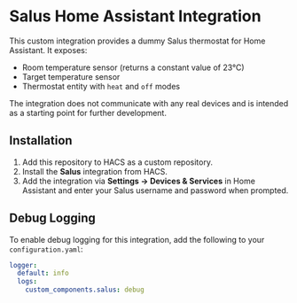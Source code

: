 # Salus Home Assistant Integration

This custom integration provides a dummy Salus thermostat for Home Assistant. It exposes:

- Room temperature sensor (returns a constant value of 23°C)
- Target temperature sensor
- Thermostat entity with `heat` and `off` modes

The integration does not communicate with any real devices and is intended as a starting point for further development.

## Installation

1. Add this repository to HACS as a custom repository.
2. Install the **Salus** integration from HACS.
3. Add the integration via **Settings → Devices & Services** in Home Assistant and
   enter your Salus username and password when prompted.

## Debug Logging

To enable debug logging for this integration, add the following to your `configuration.yaml`:

```yaml
logger:
  default: info
  logs:
    custom_components.salus: debug
```

